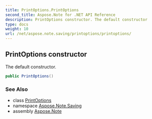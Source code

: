 ```yaml
---
title: PrintOptions.PrintOptions
second_title: Aspose.Note for .NET API Reference
description: PrintOptions constructor. The default constructor
type: docs
weight: 10
url: /net/aspose.note.saving/printoptions/printoptions/
---
```

## PrintOptions constructor

The default constructor.

```csharp
public PrintOptions()
```

### See Also

* class [PrintOptions](../)
* namespace [Aspose.Note.Saving](../../printoptions/)
* assembly [Aspose.Note](../../../)


